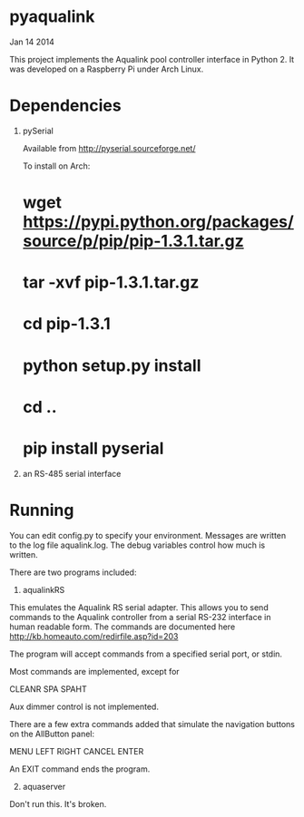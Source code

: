 pyaqualink
==========

Jan 14 2014

This project implements the Aqualink pool controller interface in Python 2.  It was developed
on a Raspberry Pi under Arch Linux.

Dependencies
============

1. pySerial

    Available from http://pyserial.sourceforge.net/

    To install on Arch:
    
    # wget https://pypi.python.org/packages/source/p/pip/pip-1.3.1.tar.gz
    # tar -xvf pip-1.3.1.tar.gz
    # cd pip-1.3.1
    # python setup.py install
    # cd ..
    # pip install pyserial

2. an RS-485 serial interface

Running
=======

You can edit config.py to specify your environment.  Messages are written to the log file 
aqualink.log.  The debug variables control how much is written.

There are two programs included:

1. aqualinkRS

This emulates the Aqualink RS serial adapter.  This allows you to send commands to the
Aqualink controller from a serial RS-232 interface in human readable form.  The commands are
documented here http://kb.homeauto.com/redirfile.asp?id=203

The program will accept commands from a specified serial port, or stdin.

Most commands are implemented, except for

CLEANR
SPA
SPAHT

Aux dimmer control is not implemented.

There are a few extra commands added that simulate the navigation buttons on the AllButton panel:

MENU
LEFT
RIGHT
CANCEL
ENTER

An EXIT command ends the program.

2. aquaserver

Don't run this.  It's broken.
